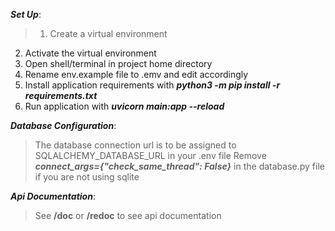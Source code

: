 **_Set Up_**:
> 1. Create a virtual environment
2. Activate the virtual environment
3. Open shell/terminal in project home directory
4. Rename env.example file to .emv and edit accordingly
5. Install application requirements with ***python3 -m pip install -r requirements.txt***
6. Run application with ***uvicorn main:app --reload***

**_Database Configuration_**:
> The database connection url is to be assigned to SQLALCHEMY_DATABASE_URL in your .env file
> Remove ***connect_args={"check_same_thread": False}*** in the database.py file if you are not using sqlite

**_Api Documentation_**:
> See **/doc** or **/redoc** to see api documentation